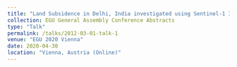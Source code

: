 ```yaml
---
title: "Land Subsidence in Delhi, India investigated using Sentinel-1 InSAR measurements"
collection: EGU General Assembly Conference Abstracts
type: "Talk"
permalink: /talks/2012-03-01-talk-1
venue: "EGU 2020 Vienna"
date: 2020-04-30
location: "Vienna, Austria (Online)"
---
```

